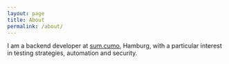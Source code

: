 ```yaml
---
layout: page
title: About
permalink: /about/
---
```


I am a backend developer at [sum.cumo](https://www.sumcumo.com/), Hamburg, with
a particular interest in testing strategies, automation and security.
